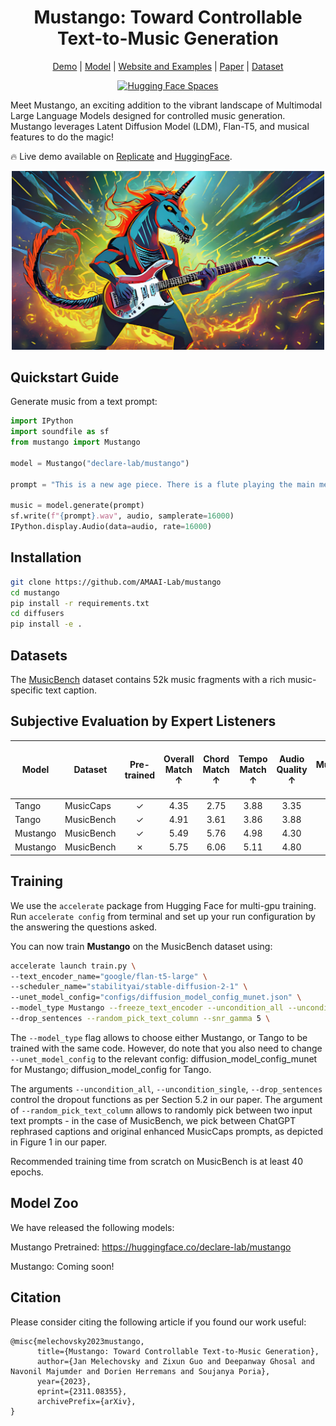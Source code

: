 <div align="center">

# Mustango: Toward Controllable Text-to-Music Generation

[Demo](https://replicate.com/declare-lab/mustango) | [Model](https://huggingface.co/declare-lab/mustango) | [Website and Examples](https://amaai-lab.github.io/mustango/) | [Paper](https://arxiv.org/abs/2311.08355) | [Dataset](https://huggingface.co/datasets/amaai-lab/MusicBench)

[![Hugging Face Spaces](https://img.shields.io/badge/%F0%9F%A4%97%20Hugging%20Face-Spaces-blue)](https://huggingface.co/spaces/declare-lab/mustango)
</div>

Meet Mustango, an exciting addition to the vibrant landscape of Multimodal Large Language Models designed for controlled music generation. Mustango leverages Latent Diffusion Model (LDM), Flan-T5, and musical features to do the magic!

🔥 Live demo available on [Replicate](https://replicate.com/declare-lab/mustango) and [HuggingFace](https://huggingface.co/spaces/declare-lab/mustango).

<div align="center">
  <img src="img/mustango.jpg" width="500"/>
</div>


## Quickstart Guide

Generate music from a text prompt:

```python
import IPython
import soundfile as sf
from mustango import Mustango

model = Mustango("declare-lab/mustango")

prompt = "This is a new age piece. There is a flute playing the main melody with a lot of staccato notes. The rhythmic background consists of a medium tempo electronic drum beat with percussive elements all over the spectrum. There is a playful atmosphere to the piece. This piece can be used in the soundtrack of a children's TV show or an advertisement jingle."

music = model.generate(prompt)
sf.write(f"{prompt}.wav", audio, samplerate=16000)
IPython.display.Audio(data=audio, rate=16000)
```

## Installation

```bash
git clone https://github.com/AMAAI-Lab/mustango
cd mustango
pip install -r requirements.txt
cd diffusers
pip install -e .
```

## Datasets

The [MusicBench](https://huggingface.co/datasets/amaai-lab/MusicBench) dataset contains 52k music fragments with a rich music-specific text caption. 
## Subjective Evaluation by Expert Listeners

| **Model** | **Dataset** | **Pre-trained** | **Overall Match** ↑ | **Chord Match** ↑ | **Tempo Match** ↑ | **Audio Quality** ↑ | **Musicality** ↑ | **Rhythmic Presence and Stability** ↑ | **Harmony and Consonance** ↑ |
|-----------|-------------|:-----------------:|:-----------:|:-----------:|:-----------:|:----------:|:----------:|:----------:|:----------:|
| Tango     | MusicCaps   | ✓               | 4.35      | 2.75      | 3.88      | 3.35     | 2.83     | 3.95     | 3.84     |
| Tango     | MusicBench  | ✓               | 4.91      | 3.61      | 3.86      | 3.88     | 3.54     | 4.01     | 4.34     |
| Mustango  | MusicBench  | ✓               | 5.49      | 5.76      | 4.98      | 4.30     | 4.28     | 4.65     | 5.18     |
| Mustango  | MusicBench  | ✗               | 5.75      | 6.06      | 5.11      | 4.80     | 4.80     | 4.75     | 5.59     |




## Training

We use the `accelerate` package from Hugging Face for multi-gpu training. Run `accelerate config` from terminal and set up your run configuration by the answering the questions asked.

You can now train **Mustango** on the MusicBench dataset using:

```bash
accelerate launch train.py \
--text_encoder_name="google/flan-t5-large" \
--scheduler_name="stabilityai/stable-diffusion-2-1" \
--unet_model_config="configs/diffusion_model_config_munet.json" \
--model_type Mustango --freeze_text_encoder --uncondition_all --uncondition_single \
--drop_sentences --random_pick_text_column --snr_gamma 5 \
```

The `--model_type` flag allows to choose either Mustango, or Tango to be trained with the same code. However, do note that you also need to change `--unet_model_config` to the relevant config: diffusion_model_config_munet for Mustango; diffusion_model_config for Tango.

The arguments `--uncondition_all`, `--uncondition_single`, `--drop_sentences` control the dropout functions as per Section 5.2 in our paper. The argument of `--random_pick_text_column` allows to randomly pick between two input text prompts - in the case of MusicBench, we pick between ChatGPT rephrased captions and original enhanced MusicCaps prompts, as depicted in Figure 1 in our paper.

Recommended training time from scratch on MusicBench is at least 40 epochs.


## Model Zoo

We have released the following models:

Mustango Pretrained: https://huggingface.co/declare-lab/mustango


Mustango: Coming soon!


## Citation
Please consider citing the following article if you found our work useful:
```
@misc{melechovsky2023mustango,
      title={Mustango: Toward Controllable Text-to-Music Generation}, 
      author={Jan Melechovsky and Zixun Guo and Deepanway Ghosal and Navonil Majumder and Dorien Herremans and Soujanya Poria},
      year={2023},
      eprint={2311.08355},
      archivePrefix={arXiv},
}
```
